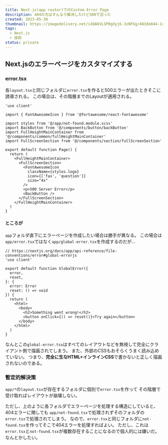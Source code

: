 ```yaml
---
title: Next.js(app router)でのCustom Error Page
description: 404の方はすんなり解決したけど500で沼った
created: 2023-05-30
thumbnail: https://imagedelivery.net/i4QA6VLSP0gXyj6-3zNFXg/483de844-1c72-4d3d-6fe9-ac4e867dc200/public
tags:
  - Next.js
  - 技術
status: private
---
```


## Next.jsのエラーページをカスタマイズする

### error.tsx

各`layout.tsx`と同じフォルダに`error.tsx`を作ると500エラーが出たときそこに誘導される。
この場合は、その階層までのLayoutが適用される。

```tsx title="error.tsx"
'use client'

import { FontAwesomeIcon } from '@fortawesome/react-fontawesome'

import styles from '@/app/not-found.module.scss'
import BackButton from '@/components/button/backButton'
import FullHeightMainContainer from '@/components/common/fullHeightMainContainer'
import FullScreenSection from '@/components/section/fullScreenSection'

export default function Page() {
  return (
    <FullHeightMainContainer>
      <FullScreenSection>
        <FontAwesomeIcon
          className={styles.logo}
          icon={['fas', 'question']}
          size="4x"
        />
        <p>500 Server Error</p>
        <BackButton />
      </FullScreenSection>
    </FullHeightMainContainer>
  )
}
```

#### ところが

`app`フォルダ直下にエラーページを作成したい場合は勝手が異なる。
この場合は`app/error.tsx`ではなく`app/global-error.tsx`を作成するのだが...

```tsx title="global-error.tsx"
// https://nextjs.org/docs/app/api-reference/file-conventions/error#global-errorjs
'use client'

export default function GlobalError({
  error,
  reset,
}: {
  error: Error
  reset: () => void
}) {
  return (
    <html>
      <body>
        <h2>Something went wrong!</h2>
        <button onClick={() => reset()}>Try again</button>
      </body>
    </html>
  )
}
```

なんとこの`global-error.tsx`はすべてのレイアウトなどを無視して完全にクライアント側で描画されてしまう。
また、外部のCSSもおそらくうまく読み込めていない。
つまり、**完全に生なHTML+インラインCSS**で書かないと正しく描画されないのである。

### 暫定的解決策

`app/*`の`layout.tsx`が存在するフォルダに個別で`error.tsx`を作って
その階層で受け取ればレイアウトが崩壊しない。

ただし、上のように各フォルダでエラーページを処理する構造にしていると、404エラーに関しても
`app/not-found.tsx`で処理されずそのフォルダの`error.tsx`で処理されてしまう。
なので、`error.tsx`と同じフォルダに`not-found.tsx`を作ってそこで404エラーを処理すればよい。
ただし、これは`error.tsx`と`not-found.tsx`が複数存在することになるので個人的には嫌いだ。なんとかしたい。
